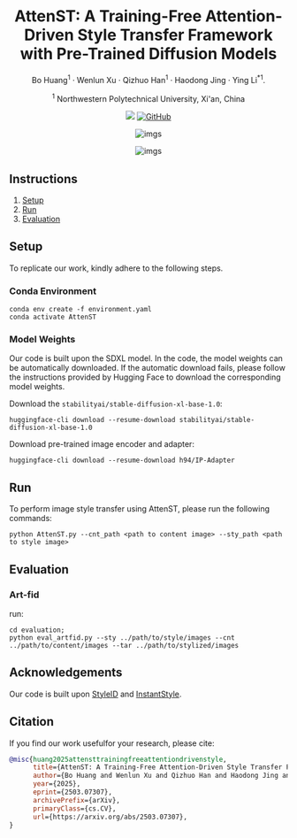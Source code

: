 <div align="center">
<h1>AttenST: A Training-Free Attention-Driven Style Transfer Framework with Pre-Trained Diffusion Models</h1>

Bo Huang<sup>1</sup> · Wenlun Xu · Qizhuo Han<sup>1</sup> · Haodong Jing · Ying Li<sup>*</sup><sup>1</sup>.

<sup>1</sup> Northwestern Polytechnical University, Xi'an, China

<a href='https://arxiv.org/abs/2503.07307'><img src='https://img.shields.io/badge/arxiv-paper-red'></a> [![GitHub](https://img.shields.io/github/stars/HuanBor/AttenST?style=social)](https://github.com/HuanBor/AttenST)


![imgs](imgs/Framework.png)

![imgs](imgs/Qualitative_Results.jpg)
</div>

## Instructions
1. [Setup](#setup)
2. [Run](#run)
3. [Evaluation](#evaluation)



## Setup

To replicate our work, kindly adhere to the following steps.

### Conda Environment

```
conda env create -f environment.yaml
conda activate AttenST
```

### Model Weights
Our code is built upon the SDXL model. In the code, the model weights can be automatically downloaded. If the automatic download fails, please follow the instructions provided by Hugging Face to download the corresponding model weights. 

Download the `stabilityai/stable-diffusion-xl-base-1.0`:
```
huggingface-cli download --resume-download stabilityai/stable-diffusion-xl-base-1.0
```
Download pre-trained image encoder and adapter:
```
huggingface-cli download --resume-download h94/IP-Adapter
```

## Run

To perform image style transfer using AttenST, please run the following commands:

```
python AttenST.py --cnt_path <path to content image> --sty_path <path to style image>
```

## Evaluation

### Art-fid
run:
```
cd evaluation;
python eval_artfid.py --sty ../path/to/style/images --cnt ../path/to/content/images --tar ../path/to/stylized/images
```

## Acknowledgements
Our code is built upon [StyleID](https://github.com/jiwoogit/StyleID) and [InstantStyle](https://github.com/instantX-research/InstantStyle).

## Citation
If you find our work usefulfor your research, please cite:
```BibTeX
@misc{huang2025attensttrainingfreeattentiondrivenstyle,
      title={AttenST: A Training-Free Attention-Driven Style Transfer Framework with Pre-Trained Diffusion Models}, 
      author={Bo Huang and Wenlun Xu and Qizhuo Han and Haodong Jing and Ying Li},
      year={2025},
      eprint={2503.07307},
      archivePrefix={arXiv},
      primaryClass={cs.CV},
      url={https://arxiv.org/abs/2503.07307}, 
}
```
